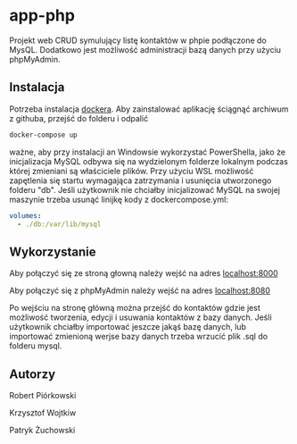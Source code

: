# app-php

Projekt web CRUD symulujący listę kontaktów w phpie podłączone do MysQL. Dodatkowo jest możliwość administracji bazą danych przy użyciu phpMyAdmin.

## Instalacja

Potrzeba instalacja [dockera](https://www.docker.com/products/docker-desktop).
Aby zainstalować aplikację ściągnąć archiwum z githuba, przejść do folderu i odpalić

```bash
docker-compose up
```

ważne, aby przy instalacji an Windowsie wykorzystać PowerShella, jako że inicjalizacja MySQL odbywa się na wydzielonym folderze lokalnym podczas której zmieniani są właściciele plików. Przy użyciu WSL możliwość zapętlenia się startu wymagająca zatrzymania i usunięcia utworzonego folderu "db".
Jeśli użytkownik nie chciałby inicjalizować MySQL na swojej maszynie trzeba usunąć linijkę kody z dockercompose.yml:

```yml
volumes:
  - ./db:/var/lib/mysql
```

## Wykorzystanie

Aby połączyć się ze stroną głowną należy wejść na adres [localhost:8000](http://localhost:8000/)

Aby połączyć się z phpMyAdmin należy wejść na adres [localhost:8080](http://localhost:8080/)

Po wejściu na stronę główną można przejść do kontaktów gdzie jest możliwość tworzenia, edycji i usuwania kontaktów z bazy danych.
Jeśli użytkownik chciałby importować jeszcze jakąś bazę danych, lub importować zmienioną werjse bazy danych trzeba wrzucić plik .sql do folderu mysql.

## Autorzy

Robert Piórkowski

Krzysztof Wojtkiw

Patryk Żuchowski
